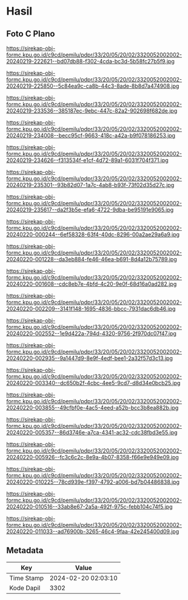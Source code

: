 # Hasil

## Foto C Plano

https://sirekap-obj-formc.kpu.go.id/c9cd/pemilu/pdpr/33/20/05/20/02/3320052002002-20240219-222621--bd07db88-f302-4cda-bc3d-5b58fc27b5f9.jpg

https://sirekap-obj-formc.kpu.go.id/c9cd/pemilu/pdpr/33/20/05/20/02/3320052002002-20240219-225850--5c84ea9c-ca8b-44c3-8ade-8b8d7a474908.jpg

https://sirekap-obj-formc.kpu.go.id/c9cd/pemilu/pdpr/33/20/05/20/02/3320052002002-20240219-233536--385187ec-9ebc-447c-82a2-902698f682de.jpg

https://sirekap-obj-formc.kpu.go.id/c9cd/pemilu/pdpr/33/20/05/20/02/3320052002002-20240219-234008--becc95cf-9663-418c-a42a-b9f078186253.jpg

https://sirekap-obj-formc.kpu.go.id/c9cd/pemilu/pdpr/33/20/05/20/02/3320052002002-20240219-234626--f313534f-e1cf-4d72-89a1-6031f704f371.jpg

https://sirekap-obj-formc.kpu.go.id/c9cd/pemilu/pdpr/33/20/05/20/02/3320052002002-20240219-235301--93b82d07-1a7c-4ab8-b93f-73f02d35d27c.jpg

https://sirekap-obj-formc.kpu.go.id/c9cd/pemilu/pdpr/33/20/05/20/02/3320052002002-20240219-235617--da2f3b5e-efa6-4722-9dba-be95191e9065.jpg

https://sirekap-obj-formc.kpu.go.id/c9cd/pemilu/pdpr/33/20/05/20/02/3320052002002-20240220-000244--6ef58328-63f4-40dc-8296-00a2ae29a6a9.jpg

https://sirekap-obj-formc.kpu.go.id/c9cd/pemilu/pdpr/33/20/05/20/02/3320052002002-20240220-001228--da3eb884-fe46-46ea-b691-8d4a12b75789.jpg

https://sirekap-obj-formc.kpu.go.id/c9cd/pemilu/pdpr/33/20/05/20/02/3320052002002-20240220-001608--cdc8eb7e-4bfd-4c20-9e0f-68d16a0ad282.jpg

https://sirekap-obj-formc.kpu.go.id/c9cd/pemilu/pdpr/33/20/05/20/02/3320052002002-20240220-002209--3141f148-1695-4836-bbcc-7931dac6db46.jpg

https://sirekap-obj-formc.kpu.go.id/c9cd/pemilu/pdpr/33/20/05/20/02/3320052002002-20240220-002552--1e9d422a-794d-4320-9756-2f970dc07f47.jpg

https://sirekap-obj-formc.kpu.go.id/c9cd/pemilu/pdpr/33/20/05/20/02/3320052002002-20240220-002935--9a1447d9-8e9f-4edf-bee1-2a32f57d3c13.jpg

https://sirekap-obj-formc.kpu.go.id/c9cd/pemilu/pdpr/33/20/05/20/02/3320052002002-20240220-003340--dc650b2f-4cbc-4ee5-9cd7-d8d34e0bcb25.jpg

https://sirekap-obj-formc.kpu.go.id/c9cd/pemilu/pdpr/33/20/05/20/02/3320052002002-20240220-003855--49cfbf0e-4ac5-4eed-a52b-bcc3b8ea882b.jpg

https://sirekap-obj-formc.kpu.go.id/c9cd/pemilu/pdpr/33/20/05/20/02/3320052002002-20240220-005357--86d3746e-a7ca-4341-ac32-cdc38fbd3e55.jpg

https://sirekap-obj-formc.kpu.go.id/c9cd/pemilu/pdpr/33/20/05/20/02/3320052002002-20240220-005926--fc3c6c2c-8e9a-4b07-8358-f66e9e949e09.jpg

https://sirekap-obj-formc.kpu.go.id/c9cd/pemilu/pdpr/33/20/05/20/02/3320052002002-20240220-010225--78cd939e-f397-4792-a006-bd7b04486838.jpg

https://sirekap-obj-formc.kpu.go.id/c9cd/pemilu/pdpr/33/20/05/20/02/3320052002002-20240220-010516--33ab8e67-2a5a-492f-975c-febb104c74f5.jpg

https://sirekap-obj-formc.kpu.go.id/c9cd/pemilu/pdpr/33/20/05/20/02/3320052002002-20240220-011033--ad76900b-3265-46c4-9faa-42e245400d09.jpg


## Metadata

| Key        | Value               |
| ---------- | ------------------- |
| Time Stamp | 2024-02-20 02:03:10 |
| Kode Dapil | 3302                |



